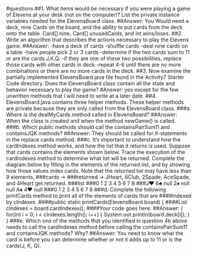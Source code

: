 #questions
##1. What items would be necessary if you were playing a game of Elevens at your desk (not on the computer)? List the private instance variables needed for the ElevensBoard class.
##Answer: You Would need a deck, nine Cards on the board, and the ability to put cards from the deck onto the table. Card[] nine, Card[] unusedCards, and int wins/loses.
##2. Write an algorithm that describes the actions necessary to play the Elevens game.
##Answer:
-have a deck of cards
-shuffle cards
-deal nine cards on a table
-have people pick 2 or 3 cards
-determine if the two cards sum to 11 or are the cards J,K,Q.
-if they are one of these two possibilities, replace those cards with other cards in deck
-repeat 4-6 until there are no more combinations or there are no more cards in the deck.
##3. Now examine the partially implemented ElevensBoard.java file found in the Activity7 Starter Code directory. Does the ElevensBoard class contain all the state and behavior necessary to play the game?
#Answer: yes except for the few unwritten methods that I will need to write at a later date.
##4. ElevensBoard.java contains three helper methods. These helper methods are private because they are only called from the ElevensBoard class.
###a. Where is the dealMyCards method called in ElevensBoard?
##Answer: When the class is created and when the method newGame() is called.
###b. Which public methods should call the containsPairSum11 and containsJQK methods?
##Answer: They should be called for if-statements in the replace cards method.
###c. It’s important to understand how the cardIndexes method works, and how the list that it returns is used. Suppose that cards contains the elements shown below. Trace the execution of the cardIndexes method to determine what list will be returned. Complete the diagram below by filling in the elements of the returned list, and by showing how those values index cards. Note that the returned list may have less than 9 elements.
###cards ->
###returned -> JHeart, 6Club, 2Spade, AceSpade, and 4Heart get returned.
###list
###0 1 2 3 4 5 6 7 8
###J♥ 6♣ null 2♠ null null A♠ 4♥ null
###0 1 2 3 4 5 6 7 8
###d. Complete the following printCards method to print all of the elements of cards that are
####indexed by cIndexes.
####public static printCards(ElevensBoard board) {
####List<Integer> cIndexes = board.cardIndexes();
####Your code goes here.
##Answer:
{
for(int i = 0; i < cIndexes.length(); i++) {
  System.out.println(board.deck[i]);
}
}
###e. Which one of the methods that you identified in question 4b above needs to call the cardIndexes method before calling the containsPairSum11 and containsJQK methods? Why?
##Answer: You need to know what the card is before you can determine whether or not it adds up to 11 or is the cards(J, K, Q).
